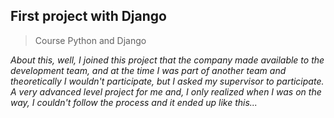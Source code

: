 First project with Django
-
> Course Python and Django
> 
_About this, well, I joined this project that the company made available to the development team, and at the time I was part of another team and theoretically I wouldn't participate, but I asked my supervisor to participate. A very advanced level project for me and, I only realized when I was on the way, I couldn't follow the process and it ended up like this..._
